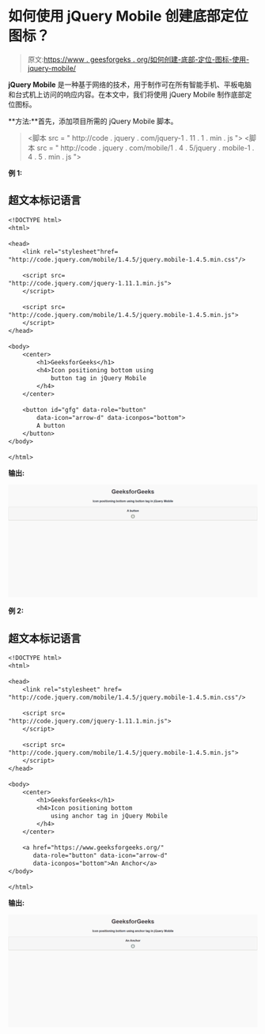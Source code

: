 # 如何使用 jQuery Mobile 创建底部定位图标？

> 原文:[https://www . geesforgeks . org/如何创建-底部-定位-图标-使用-jquery-mobile/](https://www.geeksforgeeks.org/how-to-create-bottom-positioning-icon-using-jquery-mobile/)

**jQuery Mobile** 是一种基于网络的技术，用于制作可在所有智能手机、平板电脑和台式机上访问的响应内容。在本文中，我们将使用 jQuery Mobile 制作底部定位图标。

**方法:**首先，添加项目所需的 jQuery Mobile 脚本。

> <link rel="”stylesheet”" href="”http://code.jquery.com/mobile/1.4.5/jquery.mobile-1.4.5.min.css”">
> <脚本 src = " http://code . jquery . com/jquery-1 . 11 . 1 . min . js "></脚本>
> <脚本 src = " http://code . jquery . com/mobile/1 . 4 . 5/jquery . mobile-1 . 4 . 5 . min . js "></脚本>

**例 1:**

## 超文本标记语言

```
<!DOCTYPE html> 
<html> 

<head>
    <link rel="stylesheet"href=
"http://code.jquery.com/mobile/1.4.5/jquery.mobile-1.4.5.min.css"/>

    <script src=
"http://code.jquery.com/jquery-1.11.1.min.js">
    </script>

    <script src=
"http://code.jquery.com/mobile/1.4.5/jquery.mobile-1.4.5.min.js">
    </script>
</head>

<body> 
    <center>
        <h1>GeeksforGeeks</h1>
        <h4>Icon positioning bottom using 
            button tag in jQuery Mobile
        </h4>
    </center>

    <button id="gfg" data-role="button" 
        data-icon="arrow-d" data-iconpos="bottom">
        A button
    </button>
</body>

</html>
```

**输出:**

![](img/ca92245ef2ff71b5014676ccb9d32c57.png)

**例 2:**

## 超文本标记语言

```
<!DOCTYPE html> 
<html> 

<head>
    <link rel="stylesheet" href=
"http://code.jquery.com/mobile/1.4.5/jquery.mobile-1.4.5.min.css"/>

    <script src=
"http://code.jquery.com/jquery-1.11.1.min.js">
    </script>

    <script src=
"http://code.jquery.com/mobile/1.4.5/jquery.mobile-1.4.5.min.js">
    </script>
</head>

<body> 
    <center>
        <h1>GeeksforGeeks</h1>
        <h4>Icon positioning bottom 
            using anchor tag in jQuery Mobile
        </h4>
    </center>

    <a href="https://www.geeksforgeeks.org/" 
       data-role="button" data-icon="arrow-d" 
       data-iconpos="bottom">An Anchor</a>
</body>

</html>
```

**输出:**

![](img/be75f40d8160cfb1a4e6224457b27b99.png)